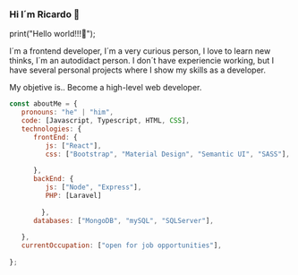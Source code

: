 ### Hi I´m Ricardo 👋


print("Hello world!!!👋");

I´m a frontend developer, I´m a very curious person, I love to learn new thinks, I´m an autodidact person.
I don´t have experiencie working, but I have several personal projects where I show my skills as a developer.

My objetive is.. Become a high-level web developer.


```javascript
const aboutMe = {
   pronouns: "he" | "him",
   code: [Javascript, Typescript, HTML, CSS],
   technologies: {
      frontEnd: {
         js: ["React"],
         css: ["Bootstrap", "Material Design", "Semantic UI", "SASS"],
        
      },
      backEnd: {
         js: ["Node", "Express"],
         PHP: [Laravel]
       
        },
      databases: ["MongoDB", "mySQL", "SQLServer"],
     
   },
   currentOccupation: ["open for job opportunities"],
  
};
```
